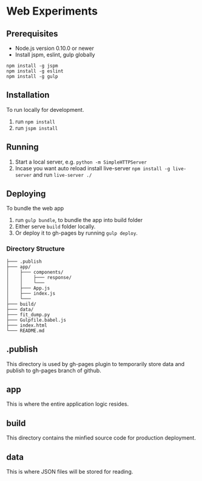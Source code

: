 # Web Experiments

## Prerequisites

* Node.js version 0.10.0 or newer
* Install jspm, eslint, gulp globally

```
npm install -g jspm
npm install -g eslint
npm install -g gulp

```

## Installation

To run locally for development.

1. run `npm install`
2. run `jspm install`

## Running

1. Start a local server, e.g. `python -m SimpleHTTPServer`
2. Incase you want auto reload install live-server  `npm install -g live-server` and run `live-server ./`

## Deploying

To bundle the web app

1. run `gulp bundle`, to bundle the app into build folder
2. Either serve `build` folder locally.
3. Or deploy it to gh-pages by running `gulp deploy`.



### Directory Structure

```
├─── .publish
├─── app/
│    ├─── components/
│    │    ├─── response/
│    │    └───
│    ├─── App.js
│    ├─── index.js
│    └───
├─── build/
├─── data/
├─── fit_dump.py
├─── Gulpfile.babel.js
├─── index.html
└─── README.md

```

## .publish

This directory is used by gh-pages plugin to temporarily store data and publish to gh-pages branch of github.

## app

This is where the entire application logic resides.

## build

This directory contains the minfied source code for production deployment.

## data

This is where JSON files will be stored for reading.
